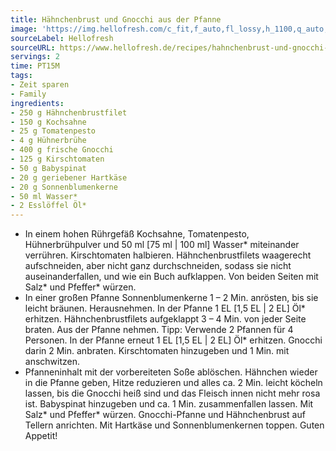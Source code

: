 ```yaml
---
title: Hähnchenbrust und Gnocchi aus der Pfanne
image: 'https://img.hellofresh.com/c_fit,f_auto,fl_lossy,h_1100,q_auto,w_2600/hellofresh_s3/image/hahnchenbrust-und-gnocchi-aus-der-pfanne-b205457b.jpg'
sourceLabel: Hellofresh
sourceURL: https://www.hellofresh.de/recipes/hahnchenbrust-und-gnocchi-aus-der-pfanne-632c3d39944f22c503004f25
servings: 2
time: PT15M
tags:
- Zeit sparen
- Family
ingredients:
- 250 g Hähnchenbrustfilet
- 150 g Kochsahne
- 25 g Tomatenpesto
- 4 g Hühnerbrühe
- 400 g frische Gnocchi
- 125 g Kirschtomaten
- 50 g Babyspinat
- 20 g geriebener Hartkäse
- 20 g Sonnenblumenkerne
- 50 ml Wasser*
- 2 Esslöffel Öl*
---
```


- In einem hohen Rührgefäß Kochsahne, Tomatenpesto, Hühnerbrühpulver und 50 ml [75 ml | 100 ml] Wasser\* miteinander verrühren.  Kirschtomaten halbieren.  Hähnchenbrustfilets waagerecht aufschneiden, aber nicht ganz durchschneiden, sodass sie nicht auseinanderfallen, und wie ein Buch aufklappen. Von beiden Seiten mit Salz\* und Pfeffer\* würzen.
- In einer großen Pfanne Sonnenblumenkerne 1 – 2 Min. anrösten, bis sie leicht bräunen. Herausnehmen. In der Pfanne 1 EL [1,5 EL | 2 EL] Öl\* erhitzen. Hähnchenbrustfilets aufgeklappt 3 – 4 Min. von jeder Seite braten. Aus der Pfanne nehmen.  Tipp: Verwende 2 Pfannen für 4 Personen.  In der Pfanne erneut 1 EL [1,5 EL | 2 EL] Öl\* erhitzen. Gnocchi darin 2 Min. anbraten. ﻿Kirschtomaten hinzugeben und 1 Min. mit anschwitzen.
- Pfanneninhalt mit der vorbereiteten Soße ablöschen. Hähnchen wieder in die Pfanne geben, Hitze reduzieren und alles ca. 2 Min. leicht köcheln lassen, bis die Gnocchi heiß sind und das Fleisch innen nicht mehr rosa ist.  Babyspinat hinzugeben und ca. 1 Min. zusammenfallen lassen. Mit Salz\* und Pfeffer\* würzen.  Gnocchi-Pfanne und Hähnchenbrust auf Tellern anrichten. Mit Hartkäse und Sonnenblumenkernen toppen.  Guten Appetit!
